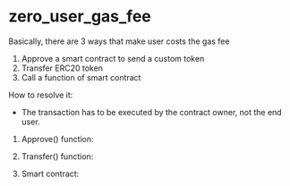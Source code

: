 # zero_user_gas_fee

Basically, there are 3 ways that make user costs the gas fee
1. Approve a smart contract to send a custom token
2. Transfer ERC20 token
3. Call a function of smart contract


How to resolve it:

- The transaction has to be executed by the contract owner, not the end user.


1. Approve() function:


2. Transfer() function:


3. Smart contract: